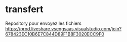 # transfert
Repository pour envoyez les fichiers
https://prod.liveshare.vsengsaas.visualstudio.com/join?678423EC10B6E7C844D89F1B8F3020ECC9F0
